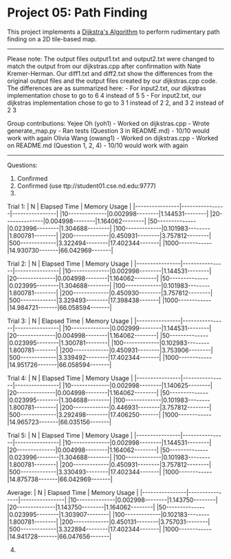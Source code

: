 Project 05: Path Finding
========================

This project implements a [Dijkstra's Algorithm] to perform rudimentary path
finding on a 2D tile-based map.

[Dijkstra's Algorithm]: https://en.wikipedia.org/wiki/Dijkstra%27s_algorithm

-----------------------------------------------------------------------------

Please note: The output files output1.txt and output2.txt were changed to match the output from our dijkstras.cpp after confirmation with Nate Kremer-Herman. Our diff1.txt and diff2.txt show the differences from the original output files and the output files created by our dijkstras.cpp code. The differences are as summarized here:
    - For input2.txt, our dijkstras implementation chose to go to 6 4 instead of 5 5
    - For input2.txt, our dijkstras implementation chose to go to 3 1 instead of 2 2, and 3 2 instead of 2 3

Group contributions:
    Yejee Oh (yoh1)
        - Worked on dijkstras.cpp
        - Wrote generate_map.py
        - Ran tests (Question 3 in README.md)
        - 10/10 would work with again
    Olivia Wang (owang1)
        - Worked on dijkstras.cpp
        - Worked on README.md (Question 1, 2, 4)
        - 10/10 would work with again

-----------------------------------------------------------------------------
Questions:

1. Confirmed
2. Confirmed (use ttp://student01.cse.nd.edu:9777)
3. 

Trial 1:
| N              | Elapsed Time   | Memory Usage   |
|----------------|----------------|----------------|
|10--------------|0.002998--------|1.144531--------|
|20--------------|0.004998--------|1.164062--------|
|50--------------|0.023996--------|1.304688--------|
|100-------------|0.101983--------|1.800781--------|
|200-------------|0.450931--------|3.757812--------|
|500-------------|3.322494--------|17.402344-------|
|1000------------|14.930730-------|66.042969-------|

Trial 2:
| N              | Elapsed Time   | Memory Usage   |
|----------------|----------------|----------------|
|10--------------|0.002998--------|1.144531--------|
|20--------------|0.004998--------|1.164062--------|
|50--------------|0.023995--------|1.304688--------|
|100-------------|0.101983--------|1.800781--------|
|200-------------|0.450930--------|3.757812--------|
|500-------------|3.329493--------|17.398438-------|
|1000------------|14.984721-------|66.058594-------|

Trial 3:
| N              | Elapsed Time   | Memory Usage   |
|----------------|----------------|----------------|
|10--------------|0.002999--------|1.144531--------|
|20--------------|0.004998--------|1.164062--------|
|50--------------|0.023995--------|1.300781--------|
|100-------------|0.102983--------|1.800781--------|
|200-------------|0.450931--------|3.753906--------|
|500-------------|3.339492--------|17.402344-------|
|1000------------|14.951726-------|66.058594-------|

Trial 4:
| N              | Elapsed Time   | Memory Usage   |
|----------------|----------------|----------------|
|10--------------|0.002998--------|1.140625--------|
|20--------------|0.004998--------|1.164062--------|
|50--------------|0.023995--------|1.304688--------|
|100-------------|0.101983--------|1.800781--------|
|200-------------|0.446931--------|3.757812--------|
|500-------------|3.292498--------|17.406250-------|
|1000------------|14.965723-------|66.035156-------|

Trial 5:
| N              | Elapsed Time   | Memory Usage   |
|----------------|----------------|----------------|
|10--------------|0.002998--------|1.144531--------|
|20--------------|0.004998--------|1.164062--------|
|50--------------|0.023996--------|1.304688--------|
|100-------------|0.101983--------|1.800781--------|
|200-------------|0.450931--------|3.757812--------|
|500-------------|3.330493--------|17.402344-------|
|1000------------|14.875738-------|66.042969-------|

Average:
| N              | Elapsed Time   | Memory Usage   |
|----------------|----------------|----------------|
|10--------------|0.002998--------|1.143750--------|
|20--------------|1.143750--------|1.164062--------|
|50--------------|0.023995--------|1.303907--------|
|100-------------|0.102183--------|1.800781--------|
|200-------------|0.450131--------|3.757031--------|
|500-------------|3.322894--------|17.402344-------|
|1000------------|14.941728-------|66.047656-------|

4. 